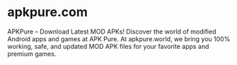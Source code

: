 # apkpure.com
APKPure – Download Latest MOD APKs!
Discover the world of modified Android apps and games at APK Pure. At apkpure.world, we bring you 100% working, safe, and updated MOD APK files for your favorite apps and premium games.
